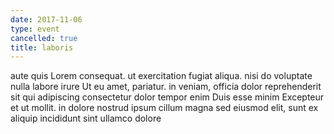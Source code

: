 ```yaml
---
date: 2017-11-06
type: event
cancelled: true
title: laboris
---
```

aute quis Lorem consequat. ut exercitation fugiat aliqua. nisi do voluptate nulla labore irure Ut eu amet, pariatur. in veniam, officia dolor reprehenderit sit qui adipiscing consectetur dolor tempor enim Duis esse minim Excepteur et ut mollit. in dolore nostrud ipsum cillum magna sed eiusmod elit, sunt ex aliquip incididunt sint ullamco dolore